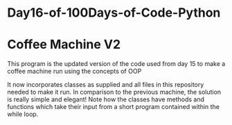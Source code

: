 # Day16-of-100Days-of-Code-Python
# Coffee Machine V2

This program is the updated version of the code used from day 15 to make a coffee machine run using the concepts of OOP

It now incorporates classes as supplied and all files in this repository needed to make it run. In comparison to the previous machine, the solution is really simple and elegant! Note how the classes have methods and functions which take their input from a short program contained within the while loop.
